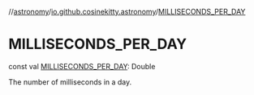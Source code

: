 //[astronomy](../../index.md)/[io.github.cosinekitty.astronomy](index.md)/[MILLISECONDS_PER_DAY](-m-i-l-l-i-s-e-c-o-n-d-s_-p-e-r_-d-a-y.md)

# MILLISECONDS_PER_DAY

const val [MILLISECONDS_PER_DAY](-m-i-l-l-i-s-e-c-o-n-d-s_-p-e-r_-d-a-y.md): Double

The number of milliseconds in a day.
